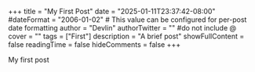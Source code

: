 +++
title = "My First Post"
date = "2025-01-11T23:37:42-08:00"
#dateFormat = "2006-01-02" # This value can be configured for per-post date formatting
author = "Devlin"
authorTwitter = "" #do not include @
cover = ""
tags = ["First"]
description = "A brief post"
showFullContent = false
readingTime = false
hideComments = false
+++

My first post
